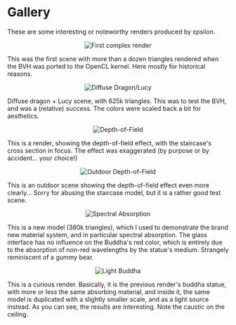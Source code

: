 Gallery
==============

These are some interesting or noteworthy renders produced by εpsilon.

<p align="center">
<img src="https://raw.github.com/TomCrypto/epsilon/master/renders/staircase.png" alt="First complex render"/>
</p>
This was the first scene with more than a dozen triangles rendered when the BVH
was ported to the OpenCL kernel. Here mostly for historical reasons.

<p align="center">
<img src="https://raw.github.com/TomCrypto/epsilon/master/renders/dragon.png" alt="Diffuse Dragon/Lucy"/>
</p>
Diffuse dragon + Lucy scene, with 625k triangles. This was to test the BVH, and
was a (relative) success. The colors were scaled back a bit for aesthetics.

<p align="center">
<img src="https://raw.github.com/TomCrypto/epsilon/master/renders/depth_of_field.png" alt="Depth-of-Field"/>
</p>
This is a render, showing the depth-of-field effect, with the staircase's cross
section in focus. The effect was exaggerated (by purpose or by accident... your
choice!)

<p align="center">
<img src="https://raw.github.com/TomCrypto/epsilon/master/renders/depth_of_field_open.png" alt="Outdoor Depth-of-Field"/>
</p>
This is an outdoor scene showing the depth-of-field effect even more clearly...
Sorry for abusing the staircase model, but it is a rather good test scene.

<p align="center">
<img src="https://raw.github.com/TomCrypto/epsilon/master/renders/absorption.png" alt="Spectral Absorption"/>
</p>
This is a new model (380k triangles), which I used to demonstrate the brand new
material system, and in particular spectral absorption. The glass interface has
no influence on the Buddha's red color, which is entirely due to the absorption
of non-red wavelengths by the statue's medium. Strangely reminiscent of a gummy
bear.

<p align="center">
<img src="https://raw.github.com/TomCrypto/epsilon/master/renders/buddha.png" alt="Light Buddha"/>
</p>
This is a curious render. Basically, it is the previous render's buddha statue,
with more or less the same absorbing material, and inside it, the same model is
duplicated with a slightly smaller scale, and as a light source instead. As you
can see, the results are interesting. Note the caustic on the ceiling.
